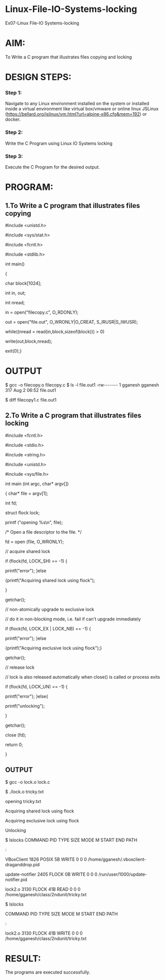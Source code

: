 # Linux-File-IO-Systems-locking
Ex07-Linux File-IO Systems-locking
# AIM:
To Write a C program that illustrates files copying and locking

# DESIGN STEPS:

### Step 1:

Navigate to any Linux environment installed on the system or installed inside a virtual environment like virtual box/vmware or online linux JSLinux (https://bellard.org/jslinux/vm.html?url=alpine-x86.cfg&mem=192) or docker.

### Step 2:

Write the C Program using Linux IO Systems locking

### Step 3:

Execute the C Program for the desired output. 

# PROGRAM:

## 1.To Write a C program that illustrates files copying 
#include <unistd.h>

#include <sys/stat.h>

#include <fcntl.h>

#include <stdlib.h>

int main()

{

char block[1024];

int in, out;

int nread;

in = open("filecopy.c", O_RDONLY);

out = open("file.out", O_WRONLY|O_CREAT, S_IRUSR|S_IWUSR);

while((nread = read(in,block,sizeof(block))) > 0)

write(out,block,nread);

exit(0);}

# OUTPUT
$ gcc -o filecopy.o filecopy.c $ ls -l file.out1 -rw------- 1 gganesh gganesh 317 Aug 2 06:52 file.out1

$ diff filecopy1.c file.out1






## 2.To Write a C program that illustrates files locking
#include <fcntl.h>

#include <stdio.h>

#include <string.h>

#include <unistd.h>

#include <sys/file.h>

int main (int argc, char* argv[])

{ char* file = argv[1];

int fd;

struct flock lock;

printf ("opening %s\n", file);

/* Open a file descriptor to the file. */

fd = open (file, O_WRONLY);

// acquire shared lock

if (flock(fd, LOCK_SH) == -1) {

printf("error"); }else

{printf("Acquiring shared lock using flock");

}

getchar();

// non-atomically upgrade to exclusive lock

// do it in non-blocking mode, i.e. fail if can't upgrade immediately

if (flock(fd, LOCK_EX | LOCK_NB) == -1) {

printf("error"); }else

{printf("Acquiring exclusive lock using flock");}

getchar();

// release lock

// lock is also released automatically when close() is called or process exits

if (flock(fd, LOCK_UN) == -1) {

printf("error"); }else{

printf("unlocking");

}

getchar();

close (fd);

return 0;

}



## OUTPUT
$ gcc -o lock.o lock.c

$ ./lock.o tricky.txt

opening tricky.txt

Acquiring shared lock using flock

Acquiring exclusive lock using flock

Unlocking

$ lslocks COMMAND PID TYPE SIZE MODE M START END PATH

:

VBoxClient 1826 POSIX 5B WRITE 0 0 0 /home/gganesh/.vboxclient-draganddrop.pid

update-notifier 2405 FLOCK 0B WRITE 0 0 0 /run/user/1000/update-notifier.pid

lock2.o 3130 FLOCK 41B READ 0 0 0 /home/gganesh/class/2ndunit/tricky.txt

$ lslocks

COMMAND PID TYPE SIZE MODE M START END PATH

:

lock2.o 3130 FLOCK 41B WRITE 0 0 0 /home/gganesh/class/2ndunit/tricky.txt




# RESULT:
The programs are executed successfully.
